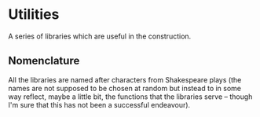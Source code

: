 # Utilities

A series of libraries which are useful in the construction.

## Nomenclature

All the libraries are named after characters from Shakespeare plays (the names are not supposed to
be chosen at random but instead to in some way reflect, maybe a little bit, the functions that the
libraries serve – though I'm sure that this has not been a successful endeavour).
